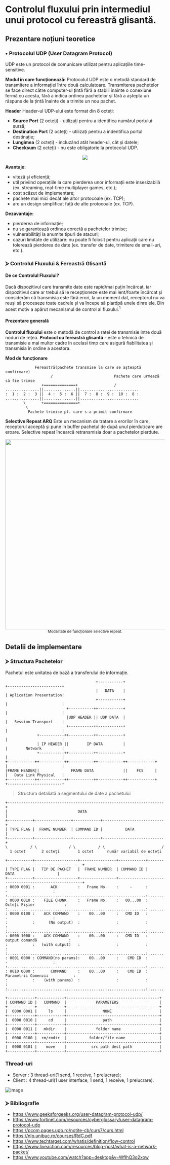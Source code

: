 # Controlul fluxului prin intermediul unui protocol cu fereastră glisantă.
## Prezentare noțiuni teoretice
### • Protocolul UDP (User Datagram Protocol)
UDP este un protocol de comunicare utilizat pentru aplicațiile time-sensitive.

**Modul în care funcționează:**
Protocolul UDP este o metodă standard de transmitere a informației între două calculatoare. Transmiterea pachetelor se face direct către computer-ul țintă fără a stabili înainte o conexiune fermă cu acesta, fără a indica ordinea pachetelor și fără a aștepta un răspuns de la țintă înainte de a trimite un nou pachet.

**Header**
Header-ul UDP-ului este format din 8 octeți:
-  **Source Port** (2 octeți) - utilizați pentru a identifica numărul portului sursă;
-  **Destination Port** (2 octeți) - utilizați pentru a indentifica portul  destinație;
-  **Lungimea** (2 octeți) - incluzând atât header-ul, cât și datele;
-  **Checksum** (2 octeți) - nu este obligatorie la protocolul UDP.

<div align="center">
	<img src=https://hackmd.io/_uploads/HJbVDW4WJx.png>
</div>

**Avantaje:**
- viteză și eficiență;
- util priviind operațiile la care pierderea unor informații este insesizabilă (ex. streaming, real-time multiplayer games, etc.);
- cost scăzut de implementare;
- pachete mai mici decât ale altor protocoale (ex. TCP);
- are un design simplificat față de alte protocoale (ex. TCP).

**Dezavantaje:**
- pierderea de informație;
- nu se garantează ordinea corectă a pachetelor trimise;
- vulnerabilități la anumite tipuri de atacuri;
- cazuri limitate de utilizare: nu poate fi folosit pentru aplicații care nu tolerează pierderea de date (ex. transfer de date, trimitere de email-uri, etc.).


### ⮚ Controlul Fluxului & Fereastră Glisantă
#### **De ce Controlul Fluxului?**
Dacă dispozitivul care transmite date este rapid/mai puțin încărcat, iar dispozitivul care ar trebui să le recepționeze este mai lent/foarte încărcat și considerăm că transmisia este fără erori, la un moment dat, receptorul nu va reuși să proceseze toate cadrele și va începe să piardpă unele dinre ele. Din acest motiv a apărut mecanismul de control al fluxului.<sup>1</sup>
#### **Prezentare generală** 
**Controlul fluxului** este o metodă de control a ratei de transmisie intre două noduri de rețea.
**Protocol cu fereastră glisantă** - este o tehnică de transmisie a mai multor cadre în acelasi timp care asigură fiabilitatea și transmisia în ordine a acestora.

**Mod de funcționare**
```
             Fereastră(pachete transmise la care se așteaptă confirmare)
                    /                           Pachete care urmează să fie trimse
                +==============+                /
...............||..............||..........................
:  1 :  2 :  3 ||  4 :  5 :  6 ||  7 :  8 :  9 :  10 :  8 : 
...............||..............||..........................
        \       +===============+
         \       
          Pachete trimise pt. care s-a primit confirmare       
```
**Selective Repeat ARQ**
Este un mecanism de tratare a erorilor în care, receptorul acceptă și pune in buffer pachetul de după unul pierdut/care are eroare. Selective repeat încearcă retransmisia doar a pachetelor pierdute.
	


<div align="center">
<img height=600px src=https://hackmd.io/_uploads/SkfwZrjW1g.png>
<br>
	<sup>Modalitate de funcționare selective repeat.</sup>
</div>

## Detalii de implementare


### ⮚ Structura Pachetelor
Pachetul este unitatea de bază a transferului de informație.


```
                                        +-----------+                   +------------------------+
                                        |   DATA    |                   | Aplication Presentation|
                                        +-----------+                   |                        |
                           +-----------++-----------+                   |                        |
                           |UDP HEADER || UDP DATA  |                   |   Session Transport    |
                           +-----------++-----------+                   |                        |
              +-----------++-----------++-----------+                   |                        |
              | IP HEADER ||        IP DATA         |                   |        Network         |
              +-----------++-----------++-----------+                   |                        |
+------------++-----------++-----------++-----------++------------+     |                        |
|FRAME HEADER||              FRAME DATA             ||    FCS     |     |   Data Link Physical   |
+------------++-----------++-----------++-----------++------------+     +------------------------+
```

> Structura detaliată a segmentului de date a pachetului 
```
+---------------------------------------------------------------------+
|                               DATA                                  |
+-----------+----------------+------------+---------------------------+    
| TYPE FLAG |  FRAME NUMBER  | COMMAND ID |          DATA             |
+-----------+----------------+------------+---------------------------+
\          / \              / \          / \                         /
  1 octet       2 octeți        1 octet      număr variabil de octeți
```
```
+-----------+-------------------+----------------+------------+-----------------------------------------+ 
| TYPE FLAG |   TIP DE PACHET   |  FRAME NUMBER  | COMMAND ID |                  DATA                   |
+-----------+-------------------+----------------+------------------------------------------------------+
: 0000 0001 :       ACK         :   Frame No.    :     -      :                    -                    :
:.............................................................:.........................................:
: 0000 0010 :    FILE CHUNK     :   Frame No.    :   00...00  :               Octeți Fișier             :
:.............................................................:.........................................:
: 0000 0100 :    ACK COMMAND    :    00...00     :   CMD ID   :                    -                    :
:           :      (No output)	:                :            :                                         :
:.............................................................:.........................................:
: 0000 1000 :    ACK COMMAND    :    00...00     :   CMD ID   :             output comandă              :
:           :   (with output)	:                :            :                                         :
:.............................................................:.........................................:
: 0001 0000 : COMMAND(no params):    00...00     :    CMD ID  :                    -                    :
:.............................................................:.........................................:
: 0010 0000 :       COMMAND     :    00...00     :    CMD ID  :           Parametrii Comenzii           :
:           :    (with params)	:                :            :                                         :
:.............................................................:.........................................:
```
```
+------------+------------+-----------------------------------------+
| COMMAND ID |   COMMAND  |             PARAMETERS                  |
+------------+------------+-----------------------------------------+
|  0000 0001 |     ls     |                NONE                     |
+------------+------------+-----------------------------------------+
|  0000 0010 |     cd     |                path                     |
+------------+------------+-----------------------------------------+
|  0000 0011 |   mkdir    |             folder name                 |
+------------+------------+-----------------------------------------+
|  0000 0100 |  rm/rmdir  |          folder/file name               |
+------------+------------+-----------------------------------------+
|  0000 0101 |    move    |           src path dest path            |
+------------+------------+-----------------------------------------+
```
### Thread-uri
- Server : 3 thread-uri(1 send, 1 receive, 1 prelucrare);
- Client : 4 thread-uri(1 user interface, 1 send, 1 receive, 1 prelucrare).
  

![image](https://hackmd.io/_uploads/SyGJPNiWJg.png)

### ⮚ Bibliografie
* https://www.geeksforgeeks.org/user-datagram-protocol-udp/
* https://www.fortinet.com/resources/cyberglossary/user-datagram-protocol-udp
* https://pcom.pages.upb.ro/notite-cb/curs7/curs.html
* https://nlp.unibuc.ro/courses/RdC.pdf
* https://www.techtarget.com/whatis/definition/flow-control
* https://www.liveaction.com/resources/blog-post/what-is-a-network-packet/
* https://www.youtube.com/watch?app=desktop&v=WfIhQ3o2xow
